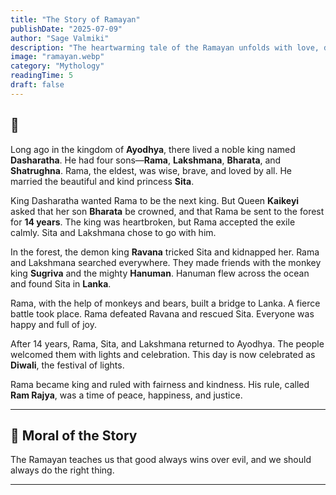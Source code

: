 ```yaml
---
title: "The Story of Ramayan"
publishDate: "2025-07-09"
author: "Sage Valmiki"
description: "The heartwarming tale of the Ramayan unfolds with love, duty, and sacrifice, Where Rama's righteous path lights the way through trials and triumph."
image: "ramayan.webp"
category: "Mythology"
readingTime: 5
draft: false
---
```


## 📖

Long ago in the kingdom of **Ayodhya**, there lived a noble king named **Dasharatha**. He had four sons—**Rama**, **Lakshmana**,
**Bharata**, and **Shatrughna**. Rama, the eldest, was wise, brave, and loved by all. He married the beautiful and kind princess
**Sita**.

King Dasharatha wanted Rama to be the next king. But Queen **Kaikeyi** asked that her son **Bharata** be crowned, and that Rama
be sent to the forest for **14 years**. The king was heartbroken, but Rama accepted the exile calmly. Sita and Lakshmana chose
to go with him.

In the forest, the demon king **Ravana** tricked Sita and kidnapped her. Rama and Lakshmana searched everywhere. They made friends
with the monkey king **Sugriva** and the mighty **Hanuman**. Hanuman flew across the ocean and found Sita in **Lanka**.

Rama, with the help of monkeys and bears, built a bridge to Lanka. A fierce battle took place. Rama defeated Ravana and rescued
Sita. Everyone was happy and full of joy.

After 14 years, Rama, Sita, and Lakshmana returned to Ayodhya. The people welcomed them with lights and celebration. This day
is now celebrated as **Diwali**, the festival of lights.

Rama became king and ruled with fairness and kindness. His rule, called **Ram Rajya**, was a time of peace, happiness, and
justice.

---

## 🌟 Moral of the Story

The Ramayan teaches us that good always wins over evil, and we should always do the right thing.

---
